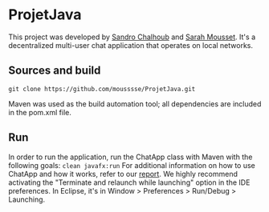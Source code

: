 # ProjetJava
This project was developed by [Sandro Chalhoub](https://github.com/54ndro18) and [Sarah Mousset](https://github.com/mousssse). It's a decentralized multi-user chat application that operates on local networks.

## Sources and build
```
git clone https://github.com/mousssse/ProjetJava.git
```
Maven was used as the build automation tool; all dependencies are included in the pom.xml file.

## Run
In order to run the application, run the ChatApp class with Maven with the following goals: ```clean javafx:run```
For additional information on how to use ChatApp and how it works, refer to our [report](Final%20report%20and%20user%20manual.pdf).
We highly recommend activating the "Terminate and relaunch while launching" option in the IDE preferences. In Eclipse, it's in Window > Preferences > Run/Debug > Launching. 
